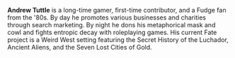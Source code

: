 **Andrew Tuttle** is a long-time gamer, first-time contributor, and a Fudge fan from the '80s. By day he promotes various businesses and charities through search marketing. By night he dons his metaphorical mask and cowl and fights entropic decay with roleplaying games. His current Fate project is a Weird West setting featuring the Secret History of the Luchador, Ancient Aliens, and the Seven Lost Cities of Gold.